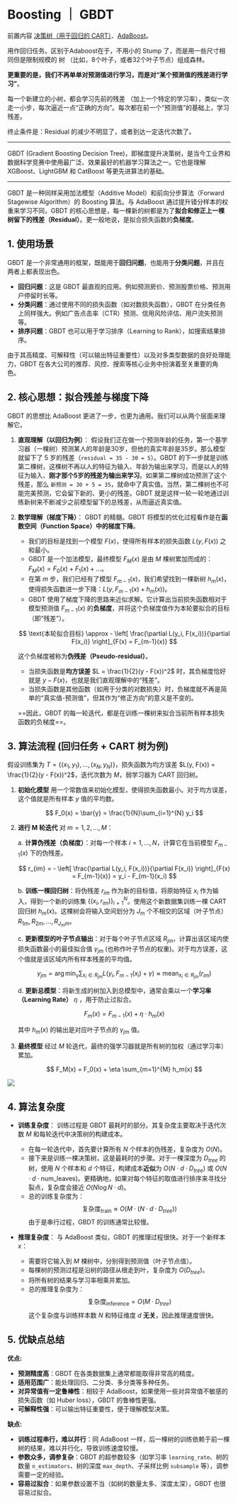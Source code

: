 # Boosting ｜ GBDT

前置内容 [决策树（用于回归的 CART）](./DecisionTree.md)、[AdaBoost](./AdaBoost.md)。

用作回归任务。区别于Adaboost在于，不用小的 Stump 了，而是用一些尺寸相同但是限制规模的 树 （比如，8个叶子，或者32个叶子节点）组成森林。

**更重要的是，我们不再单单对预测值进行学习，而是对“某个预测值的残差进行学习”**。

每一个新建立的小树，都会学习先前的残差 （加上一个特定的学习率），类似一次走一小步，每次逼近一点“正确的方向”。每次都在前一个“预测值”的基础上，学习残差。

终止条件是：Residual 的减少不明显了，或者到达一定迭代次数了。

---



GBDT (Gradient Boosting Decision Tree)，即梯度提升决策树，是当今工业界和数据科学竞赛中使用最广泛、效果最好的机器学习算法之一。它也是理解 XGBoost、LightGBM 和 CatBoost 等更先进算法的基础。

---


GBDT 是一种同样采用加法模型（Additive Model）和前向分步算法（Forward Stagewise Algorithm）的 Boosting 算法。与 AdaBoost 通过提升错分样本的权重来学习不同，GBDT 的核心思想是，每一棵新的树都是为了**拟合和修正上一棵树留下的残差（Residual）**。更一般地说，是拟合损失函数的**负梯度**。

## 1. 使用场景

GBDT 是一个非常通用的框架，既能用于**回归问题**，也能用于**分类问题**，并且在两者上都表现出色。

*   **回归问题**：这是 GBDT 最直观的应用。例如预测房价、预测股票价格、预测用户停留时长等。
*   **分类问题**：通过使用不同的损失函数（如对数损失函数），GBDT 在分类任务上同样强大。例如广告点击率（CTR）预测、信用风险评估、用户流失预测等。
*   **排序问题**：GBDT 也可以用于学习排序（Learning to Rank），如搜索结果排序。

由于其高精度、可解释性（可以输出特征重要性）以及对多类型数据的良好处理能力，GBDT 在各大公司的推荐、风控、搜索等核心业务中扮演着至关重要的角色。

## 2. 核心思想：拟合残差与梯度下降

GBDT 的思想比 AdaBoost 更进了一步，也更为通用。我们可以从两个层面来理解它。

1.  **直观理解（以回归为例）**：
    假设我们正在做一个预测年龄的任务，第一个基学习器（一棵树）预测某人的年龄是30岁，但他的真实年龄是35岁。那么模型就留下了 5 岁的残差（`residual = 35 - 30 = 5`）。GBDT 的下一步就是训练第二棵树，这棵树不再以人的特征为输入、年龄为输出来学习，而是以人的特征为输入、**刚才那个5岁的残差为输出来学习**。如果第二棵树成功预测了这个残差，那么 `新预测 = 30 + 5 = 35`，就命中了真实值。当然，第二棵树也不可能完美预测，它会留下新的、更小的残差。GBDT 就是这样一轮一轮地通过训练新树来不断减少之前模型留下的总残差，从而逼近真实值。

2.  **数学理解（梯度下降）**：
    GBDT 的精髓。GBDT 将模型的优化过程看作是在**函数空间（Function Space）中的梯度下降**。
    *   我们的目标是找到一个模型 $F(x)$，使得所有样本的损失函数 $L(y, F(x))$ 之和最小。
    *   GBDT 是一个加法模型，最终模型 $F_M(x)$ 是由 $M$ 棵树累加而成的：$F_M(x) = F_0(x) + F_1(x) + ...$。
    *   在第 $m$ 步，我们已经有了模型 $F_{m-1}(x)$，我们希望找到一棵新树 $h_m(x)$，使得损失函数进一步下降：$L(y, F_{m-1}(x) + h_m(x))$。
    *   GBDT 使用了梯度下降的思路来近似求解。它计算出当前损失函数相对于模型预测值 $F_{m-1}(x)$ 的**负梯度**，并将这个负梯度值作为本轮要拟合的目标（即“残差”）。

    $$
    \text{本轮拟合目标} \approx - \left[ \frac{\partial L(y_i, F(x_i))}{\partial F(x_i)} \right]_{F(x) = F_{m-1}(x)}
    $$

    这个负梯度被称为**伪残差（Pseudo-residual）**。
    *   当损失函数是**均方误差** $L = \frac{1}{2}(y - F(x))^2$ 时，其负梯度恰好就是 $y - F(x)$，也就是我们直观理解中的“残差”。
    *   当损失函数是其他函数（如用于分类的对数损失）时，负梯度就不再是简单的“真实值-预测值”，但其作为“修正方向”的意义是不变的。

    ==因此，GBDT 的每一轮迭代，都是在训练一棵树来拟合当前所有样本损失函数的负梯度==。

## 3. 算法流程 (回归任务 + CART 树为例)

假设训练集为 $T = \{(x_1, y_1), ..., (x_N, y_N)\}$，损失函数为均方误差 $L(y, F(x)) = \frac{1}{2}(y - F(x))^2$，迭代次数为 $M$，弱学习器为 CART 回归树。

1.  **初始化模型**
    用一个常数值来初始化模型，使得损失函数最小。对于均方误差，这个值就是所有样本 $y$ 值的平均数。

    $$
    F_0(x) = \bar{y} = \frac{1}{N}\sum_{i=1}^{N} y_i
    $$

2.  **进行 M 轮迭代**
    对 $m = 1, 2, ..., M$：

    a. **计算伪残差（负梯度）**：对每一个样本 $i=1, ..., N$，计算它在当前模型 $F_{m-1}(x)$ 下的伪残差。

    $$
    r_{im} = - \left[ \frac{\partial L(y_i, F(x_i))}{\partial F(x_i)} \right]_{F(x) = F_{m-1}(x)} = y_i - F_{m-1}(x_i)
    $$

    b. **训练一棵回归树**：将伪残差 $r_{im}$ 作为新的目标值，将原始特征 $x_i$ 作为输入，得到一个新的训练集 $\{(x_i, r_{im})\}_{i=1}^N$。使用这个新数据集训练一棵 CART 回归树 $h_m(x)$。这棵树会将输入空间划分为 $J_m$ 个不相交的区域（叶子节点）$R_{1m}, R_{2m}, ..., R_{J_m m}$。

    c. **更新模型的叶子节点输出**：对于每个叶子节点区域 $R_{jm}$，计算出该区域内使损失函数最小的最佳拟合值 $\gamma_{jm}$ (也称作叶子节点的权重)。对于均方误差，这个值就是该区域内所有样本残差的平均值。

    $$
    \gamma_{jm} = \arg\min_{\gamma} \sum_{x_i \in R_{jm}} L(y_i, F_{m-1}(x_i) + \gamma) \approx \text{mean}_{x_i \in R_{jm}}(r_{im})
    $$

    d. **更新总模型**：将新生成的树加入到总模型中，通常会乘以一个**学习率（Learning Rate）** $\eta$ ，用于防止过拟合。

    $$
    F_m(x) = F_{m-1}(x) + \eta \cdot h_m(x)
    $$

    其中 $h_m(x)$ 的输出是对应叶子节点的 $\gamma_{jm}$ 值。

3.  **最终模型**
    经过 $M$ 轮迭代，最终的强学习器就是所有树的加权（通过学习率）累加。

    $$
    F_M(x) = F_0(x) + \eta \sum_{m=1}^{M} h_m(x)
    $$

![](https://cdn.jsdelivr.net/gh/SmilingWayne/picsrepo/202509140023053.png)

## 4. 算法复杂度

*   **训练复杂度**：
    训练过程是 GBDT 最耗时的部分。其复杂度主要取决于迭代次数 $M$ 和每轮迭代中决策树的构建成本。
    *   在每一轮迭代中，首先要计算所有 $N$ 个样本的伪残差，复杂度为 $O(N)$。
    *   接下来是训练一棵决策树，这是最耗时的步骤。对于一棵深度为 $D_{tree}$ 的树，使用 $N$ 个样本和 $d$ 个特征，构建成本**近似**为 $O(N \cdot d \cdot D_{tree})$ 或 $O(N \cdot d \cdot \text{num\_leaves})$。更精确地，如果对每个特征的取值进行排序来寻找分裂点，复杂度会接近 $O(N \log N \cdot d)$。
    *   总的训练复杂度为：
        $$
        \text{复杂度}_{\text{train}} \approx O(M \cdot (N \cdot d \cdot D_{tree}))
        $$
    由于是串行过程，GBDT 的训练通常比较慢。

*   **推理复杂度**：
    与 AdaBoost 类似，GBDT 的推理过程很快。对于一个新样本 $x$：
    *   需要将它输入到 $M$ 棵树中，分别得到预测值（叶子节点值）。
    *   每棵树的预测过程是沿树的路径从根走到叶，复杂度为 $O(D_{tree})$。
    *   将所有树的结果与学习率相乘并累加。
    *   总的推理复杂度为：
        $$
        \text{复杂度}_{\text{inference}} = O(M \cdot D_{tree})
        $$
    这个复杂度与训练样本数 $N$ 和特征维度 $d$ **无关**，因此推理速度很快。

## 5. 优缺点总结

**优点:**
*   **预测精度高**：GBDT 在各类数据集上通常都能取得非常高的精度。
*   **适用范围广**：能处理回归、二分类、多分类等多种任务。
*   **对异常值有一定鲁棒性**：相较于 AdaBoost，如果使用一些对异常值不敏感的损失函数（如 Huber loss），GBDT 的鲁棒性更强。
*   **可解释性强**：可以输出特征重要性，便于理解模型决策。

**缺点:**
*   **训练过程串行，难以并行**：同 AdaBoost 一样，后一棵树的训练依赖于前一棵树的结果，难以并行化，导致训练速度较慢。
*   **参数众多，调参复杂**：GBDT 的超参数较多（如学习率 `learning_rate`、树的数量 `n_estimators`、树的深度 `max_depth`、子采样比例 `subsample` 等），调参需要一定的经验。
*   **容易过拟合**：如果参数设置不当（如树的数量太多、深度太深），GBDT 也很容易过拟合。

